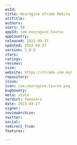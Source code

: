 ```yaml
---
wsId: 
title: Neurogine nTrade Mobile
altTitle: 
authors: 
users: 50
appId: com.neurogine.taurus
appCountry: 
released: 2021-09-27
updated: 2022-04-27
version: 1.0.8
stars: 
ratings: 
reviews: 
size: 
website: https://ntrade.com.my/
repository: 
issue: 
icon: com.neurogine.taurus.png
bugbounty: 
meta: stale
verdict: fewusers
date: 2023-04-27
signer: 
reviewArchive: 
twitter: 
social: 
redirect_from: 
features: 

---
```


